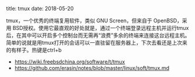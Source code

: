 title: tmux
date: 2018-05-20

tmux，一个优秀的终端复用软件，类似 GNU Screen，但来自于 OpenBSD，采用 BSD授权。使用它最直观的好处就是，通过一个终端登录远程主机并运行tmux后，在其中可以开启多个控制台而无需再“浪费”多余的终端来连接这台远程主机。简单的说就是用tmux打开的会话可以一直驻留在服务器上，下次去看还是上次来的有样子。热键是ctrl+b

* https://wiki.freebsdchina.org/software/t/tmux
* https://github.com/erasin/notes/blob/master/linux/soft/tmux.md